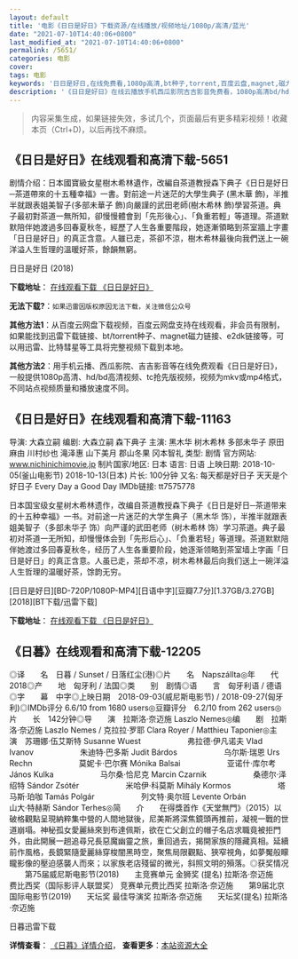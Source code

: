 ```yaml
---
layout: default
title: '电影《日日是好日》下载资源/在线播放/视频地址/1080p/高清/蓝光'
date: "2021-07-10T14:40:06+0800"
last_modified_at: "2021-07-10T14:40:06+0800"
permalink: /5651/
categories: 电影
cover:
tags: 电影
keywords: '日日是好日,在线免费看,1080p高清,bt种子,torrent,百度云盘,magnet,磁力链,迅雷下载资源'
description: '《日日是好日》在线云播放手机西瓜影院吉吉影音免费看，1080p高清bd/hd未删减完整版和tc抢先枪版，mkv/mp4格式，附带bt/torrent种子、magnet/磁力链、百度云盘、网盘资源迅雷下载链接'
---
```


>内容采集生成，如果链接失效，多试几个，页面最后有更多精彩视频！收藏本页（Ctrl+D)，以后再找不麻烦。


## 《日日是好日》在线观看和高清下载-5651

剧情介绍：日本國寶級女星樹木希林遺作，改編自茶道教授森下典子《日日是好日─茶道帶來的十五種幸福》一書。對前途一片迷茫的大學生典子 (黑木華 飾)，半推半就跟表姐美智子(多部未華子 飾)向嚴謹的武田老師(樹木希林 飾)學習茶道。典子最初對茶道一無所知，卻慢慢體會到「先形後心」、「負重若輕」等道理。茶道默默陪伴她渡過多回春夏秋冬，經歷了人生各重要階段，她逐漸領略到茶室牆上字畫「日日是好日」的真正含意。人雖已走，茶卻不涼，樹木希林最後向我們送上一碗洋溢人生哲理的溫暖好茶，餘韻無窮。


日日是好日 (2018)

**下载地址**： [在线观看下载 《日日是好日》](https://www.btbtdy.me/btdy/dy15962.html) 


**无法下载?**：`如果迅雷因版权原因无法下载，关注微信公众号 `

**其他方法1**：从百度云网盘下载视频，百度云网盘支持在线观看，非会员有限制，如果能找到迅雷下载链接、bt/torrent种子、magnet磁力链接、e2dk链接等，可以用迅雷、比特彗星等工具将完整视频下载到本地。

**其他方法2**：用手机云播、西瓜影院、吉吉影音等在线免费观看《日日是好日》，一般提供1080p高清、hd/bd高清视频、tc抢先版视频，视频为mkv或mp4格式，不同站点视频质量和播放速度不同。


## 《日日是好日》在线观看和高清下载-11163

导演: 大森立嗣 编剧: 大森立嗣 森下典子 主演: 黑木华 树木希林 多部未华子 原田麻由 川村纱也 滝泽惠 山下美月 郡山冬果 冈本智礼 类型: 剧情 官方网站: www.nichinichimovie.jp 制片国家/地区: 日本 语言: 日语 上映日期: 2018-10-05(釜山电影节) 2018-10-13(日本) 片长: 100分钟 又名: 每天都是好日子 天天是个好日子 Every Day a Good Day IMDb链接: tt7575778

日本国宝级女星树木希林遗作，改编自茶道教授森下典子《日日是好日─茶道带来的十五种幸福》一书。对前途一片迷茫的大学生典子（黑木华 饰），半推半就跟表姐美智子（多部未华子 饰）向严谨的武田老师（树木希林 饰）学习茶道。典子最初对茶道一无所知，却慢慢体会到「先形后心」、「负重若轻」等道理。茶道默默陪伴她渡过多回春夏秋冬，经历了人生各重要阶段，她逐渐领略到茶室墙上字画「日日是好日」的真正含意。人虽已走，茶却不凉，树木希林最后向我们送上一碗洋溢人生哲理的温暖好茶，馀韵无穷。


[日日是好日][BD-720P/1080P-MP4][日语中字][豆瓣7.7分][1.37GB/3.27GB][2018][BT下载/迅雷下载]

**下载地址**： [在线观看下载 《日日是好日》](https://www.btdx8.com/torrent/rrshr_2018.html) 


## 《日暮》在线观看和高清下载-12205

◎译　　名　日暮 / Sunset / 日落红尘(港)◎片　　名　Napszállta◎年　　代　2018◎产　　地　匈牙利 / 法国◎类　　别　剧情◎语　　言　匈牙利语 / 德语◎字　　幕　中字◎上映日期　2018-09-03(威尼斯电影节) / 2018-09-27(匈牙利)◎IMDb评分 6.6/10 from 1680 users◎豆瓣评分　6.2/10 from 262 users◎片　　长　142分钟◎导　　演　拉斯洛·奈迈施 Laszlo Nemes◎编　　剧　拉斯洛·奈迈施 Laszlo Nemes / 克拉拉·罗耶 Clara Royer / Matthieu Taponier◎主　　演　苏珊娜·伍艾斯特 Susanne Wuest　　　　　　弗拉德·伊凡诺夫 Vlad Ivanov　　　　　　朱迪特·巴多斯 Judit Bárdos　　　　　　乌尔斯·瑞恩 Urs Rechn　　　　　　莫妮卡·巴尔赛 Mónika Balsai　　　　　　亚诺什·库尔考 János Kulka　　　　　　马尔桑·恰尼克 Marcin Czarnik　　　　　　桑德尔·泽绍特 Sándor Zsótér　　　　　　米哈伊·科莫斯 Mihály Kormos　　　　　　塔马斯·珀咖 Tamás Polgár　　　　　　列文特·奥尔班 Levente Orbán　　　　　　山大·特赫斯 Sándor Terhes◎简　　介　　在得獎首作《天堂無門》（2015）以破格觀點呈現納粹集中營的人間地獄後，尼美斯將深焦鏡頭再推前，凝視一戰的世道崩塌。神秘孤女愛麗絲來到布達佩斯，欲在亡父創立的帽子名店求職竟被拒門外，由此開展一趟追尋兄長惡魔幽靈之旅，重回過去，揭開家族的隱藏真相。延續前作風格，長鏡緊隨愛麗絲穿梭闇黑時空，聚焦局限觀點、狹窄視角，如夢魘般矇矓影像的壓迫感襲人而來；以家族老店殘留的微光，斜照文明的殞落。◎获奖情况 　　第75届威尼斯电影节(2018)　　主竞赛单元 金狮奖 (提名) 拉斯洛·奈迈施　　费比西奖（国际影评人联盟奖） 竞赛单元费比西奖 拉斯洛·奈迈施　　第9届北京国际电影节(2019)　　天坛奖 最佳导演奖 拉斯洛·奈迈施　　天坛奖(提名) 拉斯洛·奈迈施


日暮迅雷下载

**详情查看**： [《日暮》详情介绍](/movie/12205/)， **查看更多**：[本站资源大全](/movie/t/all/)

